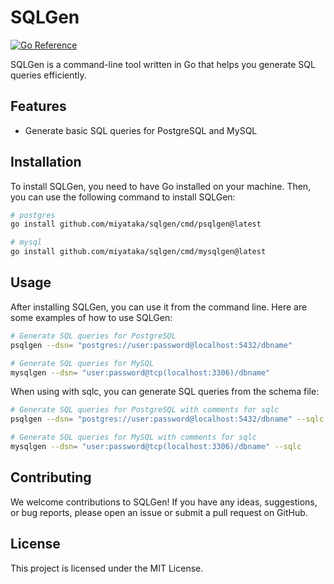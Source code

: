 # SQLGen
[![Go Reference](https://pkg.go.dev/badge/github.com/miyataka/sqlgen.svg)](https://pkg.go.dev/github.com/miyataka/sqlgen)

SQLGen is a command-line tool written in Go that helps you generate SQL queries efficiently.

## Features

- Generate basic SQL queries for PostgreSQL and MySQL

## Installation

To install SQLGen, you need to have Go installed on your machine. Then, you can use the following command to install SQLGen:

```sh
# postgres
go install github.com/miyataka/sqlgen/cmd/psqlgen@latest

# mysql
go install github.com/miyataka/sqlgen/cmd/mysqlgen@latest
```

## Usage

After installing SQLGen, you can use it from the command line. Here are some examples of how to use SQLGen:

```sh
# Generate SQL queries for PostgreSQL
psqlgen --dsn= "postgres://user:password@localhost:5432/dbname"

# Generate SQL queries for MySQL
mysqlgen --dsn= "user:password@tcp(localhost:3306)/dbname"
```

When using with sqlc, you can generate SQL queries from the schema file:

```sh
# Generate SQL queries for PostgreSQL with comments for sqlc
psqlgen --dsn= "postgres://user:password@localhost:5432/dbname" --sqlc

# Generate SQL queries for MySQL with comments for sqlc
mysqlgen --dsn= "user:password@tcp(localhost:3306)/dbname" --sqlc
```

## Contributing

We welcome contributions to SQLGen! If you have any ideas, suggestions, or bug reports, please open an issue or submit a pull request on GitHub.

## License

This project is licensed under the MIT License.
